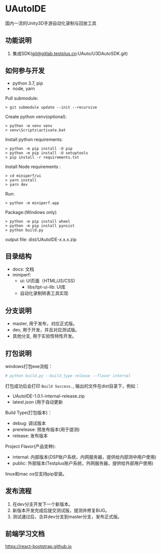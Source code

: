 # UAutoIDE

国内一流的Unity3D手游自动化录制与回放工具

## 功能说明

1. 集成SDK(git@gitlab.testplus.cn:UAuto/U3DAutoSDK.git)

## 如何参与开发

* python 3.7, pip
* node, yarn

Pull submodule:

```
> git submodule update --init --recursive
```

Create python venv(optional):

```
> python -m venv venv
> venv\Scripts\activate.bat
```

Install python requirements:

```
> python -m pip install -U pip
> python -m pip install -U setuptools
> pip install -r requirements.txt
```

Install Node requirements :

```
> cd miniperf/ui
> yarn install
> yarn dev
```

Run:
```
> python -m miniperf.app
```

Package:(Windows only)

```
> python -m pip install wheel
> python -m pip install pynsist
> python build.py
```

output file: dist/UAutoIDE-x.x.x.zip

## 目录结构

* docs: 文档
* miniperf: 
    * ui: UI页面（HTML/JS/CSS)
        * libs/tpt-ui-lib: UI库
    * 自动化录制转表工具实现



## 分支说明

* master, 用于发布，对应正式版。
* dev, 用于开发，并且对应测试版。
* 其他分支, 用于实验性特性开发。


## 打包说明

windows打包exe流程：
```python
# python build.py --build_type release --flavor internal
```
打包成功后会打印 `Build Success.`, 输出的文件在dist目录下，例如：
* UAutoIDE-1.0.1-internal-release.zip
* latest.json (用于自动更新


Build Type(打包版本)：
* debug: 调试版本
* prerelease: 预发布版本(用于提测)
* release: 发布版本

Project Flavor(产品变种):
* internal: 内部版本(DSP账户系统，内网服务器，提供给内部测中用户使用)
* public: 外部版本(Testplus账户系统，外网服务器，提供给外部用户使用)


linux和mac os仅支持pip安装。

## 发布流程

1. 在dev分支开发下一个新版本。
2. 新版本开发完成后提交测试版，提测并修复BUG。
3. 测试通过后，合并dev分支到master分支，发布正式版。 

## 前端学习文档

https://react-bootstrap.github.io
